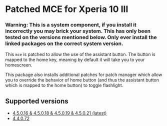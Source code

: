 # Patched MCE for Xperia 10 III

### Warning: This is a system component, if you install it incorrectly you may brick your system. This has only been tested on the versions mentioned below. Only ever install the linked packages on the correct system version.

This `mce` is patched to allow the use of the assistant button. The button is mapped to the home key, meaning by default it will take you to your homescreen.

This package also installs additional patches for patch manager which allow you to override the behavior of home button (and thus the assistant button which is mapped to the home button) to toggle flashlight.

## Supported versions

- [4.5.0.16 & 4.5.0.18 & 4.5.0.19 & 4.5.0.21 (latest)](https://github.com/RikudouSage/sailfish-os-patched-mce/releases/latest)
- [4.4.0.72](https://github.com/RikudouSage/sailfish-os-patched-mce/releases/tag/v4.4.0.72)
